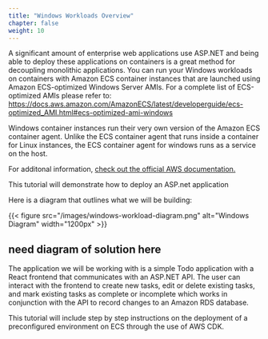 ```yaml
---
title: "Windows Workloads Overview"
chapter: false
weight: 10
---
```


A significant amount of enterprise web applications use ASP.NET and being able to deploy these applications on containers is a great method for decoupling monolithic applications. You can run your Windows workloads on containers with Amazon ECS container instances that are launched using Amazon ECS-optimized Windows Server AMIs. For a complete list of ECS-optimized AMIs please refer to: https://docs.aws.amazon.com/AmazonECS/latest/developerguide/ecs-optimized_AMI.html#ecs-optimized-ami-windows

Windows container instances run their very own version of the Amazon ECS container agent. Unlike the ECS container agent that runs inside a container for Linux instances, the ECS container agent for windows runs as a service on the host.

For additonal information, [check out the official AWS documentation.](https://docs.aws.amazon.com/AmazonECS/latest/developerguide/ECS_Windows.html)

This tutorial will demonstrate how to deploy an ASP.net application 

Here is a diagram that outlines what we will be building:

{{< figure src="/images/windows-workload-diagram.png" alt="Windows Diagram" width="1200px" >}}

## need diagram of solution here

The application we will be working with is a simple Todo application with a React frontend that communicates with an ASP.NET API. The user can interact with the frontend to create new tasks, edit or delete existing tasks, and mark existing tasks as complete or incomplete which works in conjunction with the API to record changes to an Amazon RDS database. 

This tutorial will include step by step instructions on the deployment of a preconfigured environment on ECS through the use of AWS CDK.
